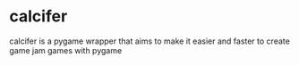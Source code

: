 # calcifer
calcifer is a pygame wrapper that aims to make it easier and faster to create game jam games with pygame
